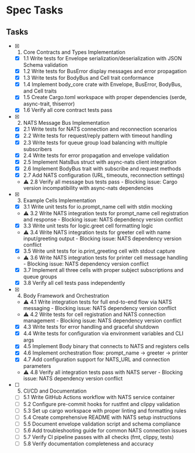 # Spec Tasks

## Tasks

- [x] 1. Core Contracts and Types Implementation
  - [x] 1.1 Write tests for Envelope serialization/deserialization with JSON Schema validation
  - [x] 1.2 Write tests for BusError display messages and error propagation
  - [x] 1.3 Write tests for BodyBus and Cell trait conformance
  - [x] 1.4 Implement body_core crate with Envelope, BusError, BodyBus, and Cell traits
  - [x] 1.5 Create Cargo.toml workspace with proper dependencies (serde, async-trait, thiserror)
  - [x] 1.6 Verify all core contract tests pass

- [x] 2. NATS Message Bus Implementation
  - [x] 2.1 Write tests for NATS connection and reconnection scenarios
  - [x] 2.2 Write tests for request/reply pattern with timeout handling
  - [x] 2.3 Write tests for queue group load balancing with multiple subscribers
  - [x] 2.4 Write tests for error propagation and envelope validation
  - [x] 2.5 Implement NatsBus struct with async-nats client integration
  - [x] 2.6 Implement BodyBus trait with subscribe and request methods
  - [x] 2.7 Add NATS configuration (URL, timeouts, reconnection settings)
  - ⚠️ 2.8 Verify all message bus tests pass - Blocking issue: Cargo version incompatibility with async-nats dependencies

- [x] 3. Example Cells Implementation
  - [x] 3.1 Write unit tests for io.prompt_name cell with stdin mocking
  - ⚠️ 3.2 Write NATS integration tests for prompt_name cell registration and response - Blocking issue: NATS dependency version conflict
  - [x] 3.3 Write unit tests for logic.greet cell formatting logic
  - ⚠️ 3.4 Write NATS integration tests for greeter cell with name input/greeting output - Blocking issue: NATS dependency version conflict
  - [x] 3.5 Write unit tests for io.print_greeting cell with stdout capture
  - ⚠️ 3.6 Write NATS integration tests for printer cell message handling - Blocking issue: NATS dependency version conflict
  - [x] 3.7 Implement all three cells with proper subject subscriptions and queue groups
  - [x] 3.8 Verify all cell tests pass independently

- [x] 4. Body Framework and Orchestration
  - ⚠️ 4.1 Write integration tests for full end-to-end flow via NATS messaging - Blocking issue: NATS dependency version conflict
  - ⚠️ 4.2 Write tests for cell registration and NATS connection management - Blocking issue: NATS dependency version conflict
  - [x] 4.3 Write tests for error handling and graceful shutdown
  - [x] 4.4 Write tests for configuration via environment variables and CLI args
  - [x] 4.5 Implement Body binary that connects to NATS and registers cells
  - [x] 4.6 Implement orchestration flow: prompt_name → greeter → printer
  - [x] 4.7 Add configuration support for NATS_URL and connection parameters
  - ⚠️ 4.8 Verify all integration tests pass with NATS server - Blocking issue: NATS dependency version conflict

- [ ] 5. CI/CD and Documentation
  - [ ] 5.1 Write GitHub Actions workflow with NATS service container
  - [ ] 5.2 Configure pre-commit hooks for rustfmt and clippy validation
  - [ ] 5.3 Set up cargo workspace with proper linting and formatting rules
  - [ ] 5.4 Create comprehensive README with NATS setup instructions
  - [ ] 5.5 Document envelope validation script and schema compliance
  - [ ] 5.6 Add troubleshooting guide for common NATS connection issues
  - [ ] 5.7 Verify CI pipeline passes with all checks (fmt, clippy, tests)
  - [ ] 5.8 Verify documentation completeness and accuracy
